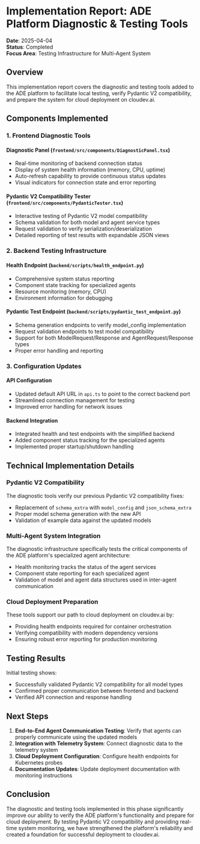 # Implementation Report: ADE Platform Diagnostic & Testing Tools

**Date**: 2025-04-04  
**Status**: Completed  
**Focus Area**: Testing Infrastructure for Multi-Agent System

## Overview

This implementation report covers the diagnostic and testing tools added to the ADE platform to facilitate local testing, verify Pydantic V2 compatibility, and prepare the system for cloud deployment on cloudev.ai.

## Components Implemented

### 1. Frontend Diagnostic Tools

#### Diagnostic Panel (`frontend/src/components/DiagnosticPanel.tsx`)
- Real-time monitoring of backend connection status
- Display of system health information (memory, CPU, uptime)
- Auto-refresh capability to provide continuous status updates
- Visual indicators for connection state and error reporting

#### Pydantic V2 Compatibility Tester (`frontend/src/components/PydanticTester.tsx`)
- Interactive testing of Pydantic V2 model compatibility
- Schema validation for both model and agent service types
- Request validation to verify serialization/deserialization
- Detailed reporting of test results with expandable JSON views

### 2. Backend Testing Infrastructure

#### Health Endpoint (`backend/scripts/health_endpoint.py`)
- Comprehensive system status reporting
- Component state tracking for specialized agents
- Resource monitoring (memory, CPU)
- Environment information for debugging

#### Pydantic Test Endpoint (`backend/scripts/pydantic_test_endpoint.py`)
- Schema generation endpoints to verify model_config implementation
- Request validation endpoints to test model compatibility
- Support for both ModelRequest/Response and AgentRequest/Response types
- Proper error handling and reporting

### 3. Configuration Updates

#### API Configuration
- Updated default API URL in `api.ts` to point to the correct backend port
- Streamlined connection management for testing
- Improved error handling for network issues

#### Backend Integration
- Integrated health and test endpoints with the simplified backend
- Added component status tracking for the specialized agents
- Implemented proper startup/shutdown handling

## Technical Implementation Details

### Pydantic V2 Compatibility

The diagnostic tools verify our previous Pydantic V2 compatibility fixes:
- Replacement of `schema_extra` with `model_config` and `json_schema_extra`
- Proper model schema generation with the new API
- Validation of example data against the updated models

### Multi-Agent System Integration

The diagnostic infrastructure specifically tests the critical components of the ADE platform's specialized agent architecture:
- Health monitoring tracks the status of the agent services
- Component state reporting for each specialized agent
- Validation of model and agent data structures used in inter-agent communication

### Cloud Deployment Preparation

These tools support our path to cloud deployment on cloudev.ai by:
- Providing health endpoints required for container orchestration
- Verifying compatibility with modern dependency versions
- Ensuring robust error reporting for production monitoring

## Testing Results

Initial testing shows:
- Successfully validated Pydantic V2 compatibility for all model types
- Confirmed proper communication between frontend and backend
- Verified API connection and response handling

## Next Steps

1. **End-to-End Agent Communication Testing**: Verify that agents can properly communicate using the updated models
2. **Integration with Telemetry System**: Connect diagnostic data to the telemetry system
3. **Cloud Deployment Configuration**: Configure health endpoints for Kubernetes probes
4. **Documentation Updates**: Update deployment documentation with monitoring instructions

## Conclusion

The diagnostic and testing tools implemented in this phase significantly improve our ability to verify the ADE platform's functionality and prepare for cloud deployment. By testing Pydantic V2 compatibility and providing real-time system monitoring, we have strengthened the platform's reliability and created a foundation for successful deployment to cloudev.ai.
